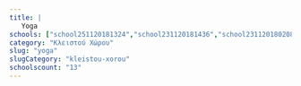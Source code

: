 ```yaml
---
title: |
   Yoga
schools: ["school251120181324","school231120181436","school231120180208","school251120181100","school211120180724","school131120181700","school211120180222","school221120180627","school181120182036","school251120180656","school231120181256","school131120181758","school231120180515"]
category: "Κλειστού Χώρου"
slug: "yoga"
slugCategory: "kleistou-xorou"
schoolscount: "13"
---
```


